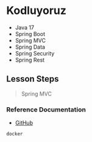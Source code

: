 # Kodluyoruz
- Java 17
- Spring Boot
- Spring MVC
- Spring Data
- Spring Security
- Spring Rest

## Lesson Steps
> Spring MVC
> 

### Reference Documentation

* [GitHub](https://github.com/ozkanb/Kodluyoruz)

```sh
docker
```


